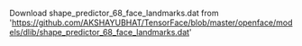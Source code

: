 Download shape_predictor_68_face_landmarks.dat from 'https://github.com/AKSHAYUBHAT/TensorFace/blob/master/openface/models/dlib/shape_predictor_68_face_landmarks.dat'
